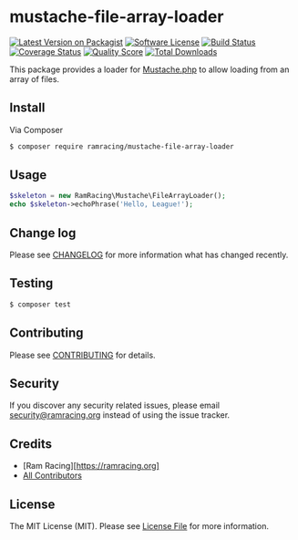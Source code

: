 # mustache-file-array-loader

[![Latest Version on Packagist][ico-version]][link-packagist]
[![Software License][ico-license]](LICENSE.md)
[![Build Status][ico-travis]][link-travis]
[![Coverage Status][ico-scrutinizer]][link-scrutinizer]
[![Quality Score][ico-code-quality]][link-code-quality]
[![Total Downloads][ico-downloads]][link-downloads]

This package provides a loader for [Mustache.php] to allow loading from an array of files.

## Install

Via Composer

``` bash
$ composer require ramracing/mustache-file-array-loader
```

## Usage

``` php
$skeleton = new RamRacing\Mustache\FileArrayLoader();
echo $skeleton->echoPhrase('Hello, League!');
```

## Change log

Please see [CHANGELOG](CHANGELOG.md) for more information what has changed recently.

## Testing

``` bash
$ composer test
```

## Contributing

Please see [CONTRIBUTING](CONTRIBUTING.md) for details.

## Security

If you discover any security related issues, please email security@ramracing.org instead of using the issue tracker.

## Credits

- [Ram Racing][https://ramracing.org]
- [All Contributors][link-contributors]

## License

The MIT License (MIT). Please see [License File](LICENSE.md) for more information.

[ico-version]: https://img.shields.io/packagist/v/ramracing/mustache-file-array-loader.svg?style=flat-square
[ico-license]: https://img.shields.io/badge/license-MIT-brightgreen.svg?style=flat-square
[ico-travis]: https://img.shields.io/travis/ramracing/mustache-file-array-loader/master.svg?style=flat-square
[ico-scrutinizer]: https://img.shields.io/scrutinizer/coverage/g/ramracing/mustache-file-array-loader.svg?style=flat-square
[ico-code-quality]: https://img.shields.io/scrutinizer/g/ramracing/mustache-file-array-loader.svg?style=flat-square
[ico-downloads]: https://img.shields.io/packagist/dt/ramracing/mustache-file-array-loader.svg?style=flat-square

[link-packagist]: https://packagist.org/packages/ramracing/mustache-file-array-loader
[link-travis]: https://travis-ci.org/ramracing/mustache-file-array-loader
[link-scrutinizer]: https://scrutinizer-ci.com/g/ramracing/mustache-file-array-loader/code-structure
[link-code-quality]: https://scrutinizer-ci.com/g/ramracing/mustache-file-array-loader
[link-downloads]: https://packagist.org/packages/ramracing/mustache-file-array-loader
[link-author]: https://github.com/ramracing
[link-contributors]: ../../contributors

[Mustache.php]: https://github.com/bobthecow/mustache.php
